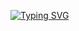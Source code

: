 <a href="https://git.io/typing-svg"><img src="https://readme-typing-svg.demolab.com?font=Roboto&weight=600&size=30&duration=2000&pause=100&color=F7F7F7&width=435&lines=maybe+im+not+what+you+like;or+i+may+not+even+be+your+type;but+there+is+no+reason+to+be+mean;%40cv3zy+on+discord" alt="Typing SVG" /></a>
